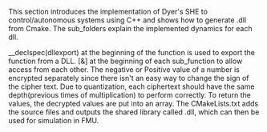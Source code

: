 This section introduces the implementation of Dyer's SHE to control/autonomous systems using C++ and shows how to generate .dll from Cmake. The sub_folders explain the implemented dynamics for each dll. 

__declspec(dllexport) at the beginning of the function is used to export the function from a DLL. [&] at the beginning of each sub_function to allow access from each other. The negative or Positive value of a number is encrypted separately since there isn't an easy way to change the sign of the cipher text. Due to quantization, each ciphertext should have the same depth(previous times of multiplication) to perform correctly. To return the values, the decrypted values are put into an array. The CMakeLists.txt adds the source files and outputs the shared library called <name>.dll, which can then be used for simulation in FMU. 


